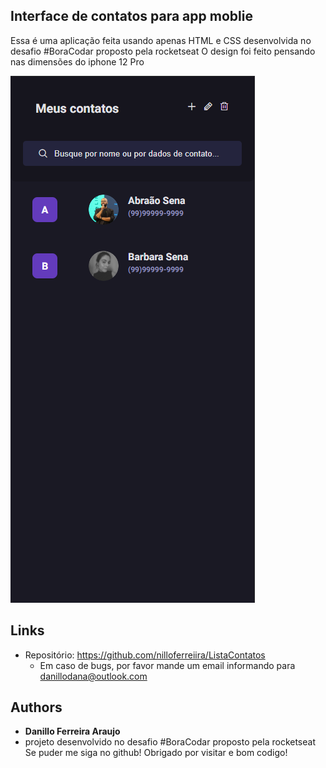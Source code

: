 ## Interface de contatos para app moblie

Essa é uma aplicação feita usando apenas HTML e CSS desenvolvida no desafio #BoraCodar proposto pela rocketseat
O design foi feito pensando nas dimensões do iphone 12 Pro



![Preview](/imgs/fotoreadme.PNG)

## Links
  - Repositório: https://github.com/nilloferreiira/ListaContatos
    - Em caso de bugs, por favor mande um email informando para danillodana@outlook.com

  ## Authors

  * **Danillo Ferreira Araujo**
  * projeto desenvolvido no desafio #BoraCodar proposto pela rocketseat
  Se puder me siga no github!
  Obrigado por visitar e bom codigo!
